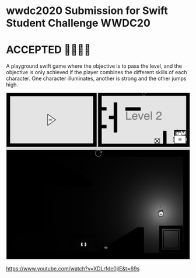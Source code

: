 # wwdc2020 Submission for Swift Student Challenge WWDC20
# ACCEPTED 🥳🎉🎊🥳

A playground swift game where the objective is to pass the level, 
and the objective is only achieved if the player combines the 
different skills of each character. One character illuminates, 
another is strong and the other jumps high.

![Screenshot](screenshot.png)


https://www.youtube.com/watch?v=XDLrfde0jlE&t=69s

